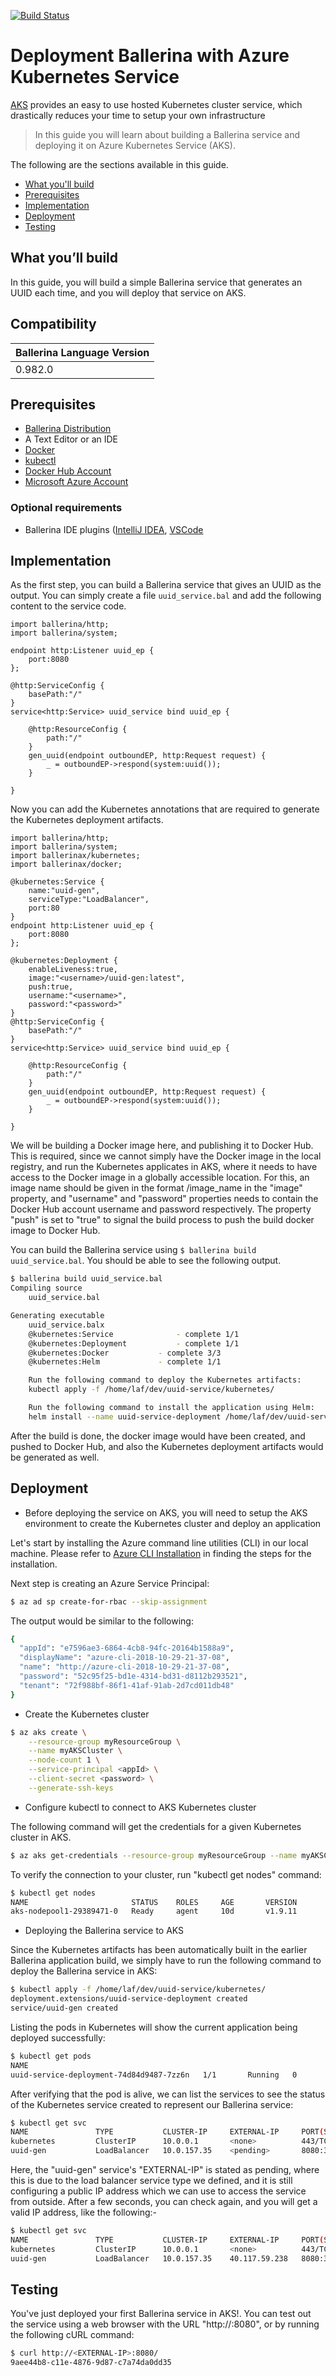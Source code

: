 [![Build Status](https://travis-ci.org/ballerina-guides/ballerina-aks-deployment.svg?branch=master)](https://travis-ci.org/ballerina-guides/ballerina-aks-deployment)

# Deployment Ballerina with Azure Kubernetes Service
[AKS](https://azure.microsoft.com/en-us/services/kubernetes-service/) provides an easy to use hosted Kubernetes cluster service, which drastically reduces your time to setup your own infrastructure 

> In this guide you will learn about building a Ballerina service and deploying it on Azure Kubernetes Service (AKS).

The following are the sections available in this guide.

- [What you'll build](#what-youll-build)
- [Prerequisites](#prerequisites)
- [Implementation](#implementation)
- [Deployment](#deployment)
- [Testing](#testing)

## What you’ll build 
In this guide, you will build a simple Ballerina service that generates an UUID each time, and you will deploy that service on AKS. 

## Compatibility
| Ballerina Language Version 
| -------------------------- 
| 0.982.0

## Prerequisites
 
- [Ballerina Distribution](https://ballerina.io/learn/getting-started/)
- A Text Editor or an IDE 
- [Docker](https://docs.docker.com/engine/installation/)
- [kubectl](https://kubernetes.io/docs/tasks/tools/install-kubectl/)
- [Docker Hub Account](https://hub.docker.com/)
- [Microsoft Azure Account](https://azure.microsoft.com/en-us/free/)

### Optional requirements
- Ballerina IDE plugins ([IntelliJ IDEA](https://plugins.jetbrains.com/plugin/9520-ballerina), [VSCode](https://marketplace.visualstudio.com/items?itemName=WSO2.Ballerina)

## Implementation

As the first step, you can build a Ballerina service that gives an UUID as the output. You can simply create a file `uuid_service.bal` and add the following content to the service code.

```ballerina
import ballerina/http;
import ballerina/system;

endpoint http:Listener uuid_ep {
    port:8080
};

@http:ServiceConfig {
    basePath:"/"
}
service<http:Service> uuid_service bind uuid_ep {

    @http:ResourceConfig {
        path:"/"
    }
    gen_uuid(endpoint outboundEP, http:Request request) {
        _ = outboundEP->respond(system:uuid());
    }

}
```

Now you can add the Kubernetes annotations that are required to generate the Kubernetes deployment artifacts. 

```ballerina
import ballerina/http;
import ballerina/system;
import ballerinax/kubernetes;
import ballerinax/docker;

@kubernetes:Service {
    name:"uuid-gen", 
    serviceType:"LoadBalancer",
    port:80
}
endpoint http:Listener uuid_ep {
    port:8080
};

@kubernetes:Deployment {
    enableLiveness:true,
    image:"<username>/uuid-gen:latest",
    push:true,
    username:"<username>",
    password:"<password>"
}
@http:ServiceConfig {
    basePath:"/"
}
service<http:Service> uuid_service bind uuid_ep {

    @http:ResourceConfig {
        path:"/"
    }
    gen_uuid(endpoint outboundEP, http:Request request) {
        _ = outboundEP->respond(system:uuid());
    }

}
```
We will be building a Docker image here, and publishing it to Docker Hub. This is required, since we cannot simply have the Docker image in the local registry, and run the Kubernetes applicates in AKS, where it needs to have access to the Docker image in a globally accessible location. For this, an image name should be given in the format <username>/image_name in the "image" property, and "username" and "password" properties needs to contain the Docker Hub account username and password respectively. The property "push" is set to "true" to signal the build process to push the build docker image to Docker Hub.

You can build the Ballerina service using `$ ballerina build uuid_service.bal`. You should be able to see the following output. 

```bash
$ ballerina build uuid_service.bal
Compiling source
    uuid_service.bal

Generating executable
    uuid_service.balx
	@kubernetes:Service 			 - complete 1/1
	@kubernetes:Deployment 			 - complete 1/1
	@kubernetes:Docker 			 - complete 3/3 
	@kubernetes:Helm 			 - complete 1/1

	Run the following command to deploy the Kubernetes artifacts: 
	kubectl apply -f /home/laf/dev/uuid-service/kubernetes/

	Run the following command to install the application using Helm: 
	helm install --name uuid-service-deployment /home/laf/dev/uuid-service/kubernetes/uuid-service-deployment
```

After the build is done, the docker image would have been created, and pushed to Docker Hub, and also the Kubernetes deployment artifacts would be generated as well.
    
## Deployment
- Before deploying the service on AKS, you will need to setup the AKS environment to create the Kubernetes cluster and deploy an application

Let's start by installing the Azure command line utilities (CLI) in our local machine. Please refer to [Azure CLI Installation](https://docs.microsoft.com/en-us/cli/azure/install-azure-cli?view=azure-cli-latest) in finding the steps for the installation.

Next step is creating an Azure Service Principal:

```bash 
$ az ad sp create-for-rbac --skip-assignment
```

The output would be similar to the following:

```bash 
{
  "appId": "e7596ae3-6864-4cb8-94fc-20164b1588a9",
  "displayName": "azure-cli-2018-10-29-21-37-08",
  "name": "http://azure-cli-2018-10-29-21-37-08",
  "password": "52c95f25-bd1e-4314-bd31-d8112b293521",
  "tenant": "72f988bf-86f1-41af-91ab-2d7cd011db48"
}
```

- Create the Kubernetes cluster

```bash 
$ az aks create \
    --resource-group myResourceGroup \
    --name myAKSCluster \
    --node-count 1 \
    --service-principal <appId> \
    --client-secret <password> \
    --generate-ssh-keys
```

- Configure kubectl to connect to AKS Kubernetes cluster

The following command will get the credentials for a given Kubernetes cluster in AKS.

```bash
$ az aks get-credentials --resource-group myResourceGroup --name myAKSCluster
```

To verify the connection to your cluster, run "kubectl get nodes" command:

```bash
$ kubectl get nodes
NAME                       STATUS    ROLES     AGE       VERSION
aks-nodepool1-29389471-0   Ready     agent     10d       v1.9.11

```

- Deploying the Ballerina service to AKS

Since the Kubernetes artifacts has been automatically built in the earlier Ballerina application build, we simply have to run the following command to deploy the Ballerina service in AKS:

```bash
$ kubectl apply -f /home/laf/dev/uuid-service/kubernetes/
deployment.extensions/uuid-service-deployment created
service/uuid-gen created
```

Listing the pods in Kubernetes will show the current application being deployed successfully:

```bash
$ kubectl get pods
NAME
uuid-service-deployment-74d84d9487-7zz6n   1/1       Running   0          33s
```

After verifying that the pod is alive, we can list the services to see the status of the Kubernetes service created to represent our Ballerina service:

```bash
$ kubectl get svc
NAME               TYPE           CLUSTER-IP     EXTERNAL-IP     PORT(S)          AGE
kubernetes         ClusterIP      10.0.0.1       <none>          443/TCP          10d
uuid-gen           LoadBalancer   10.0.157.35    <pending>       8080:31744/TCP   43s
```

Here, the "uuid-gen" service's "EXTERNAL-IP" is stated as pending, where this is due to the load balancer service type we defined, and it is still configuring a public IP address which we can use to access the service from outside. After a few seconds, you can check again, and you will get a valid IP address, like the following:-

```bash
$ kubectl get svc
NAME               TYPE           CLUSTER-IP     EXTERNAL-IP     PORT(S)          AGE
kubernetes         ClusterIP      10.0.0.1       <none>          443/TCP          10d
uuid-gen           LoadBalancer   10.0.157.35    40.117.59.238   8080:31744/TCP   1m
```

## Testing

You've just deployed your first Ballerina service in AKS!. You can test out the service using a web browser with the URL "http://<EXTERNAL-IP>:8080", or by running the following cURL command:

```bash
$ curl http://<EXTERNAL-IP>:8080/
9aee44b8-c11e-4876-9d87-c7a74da0dd35
```


